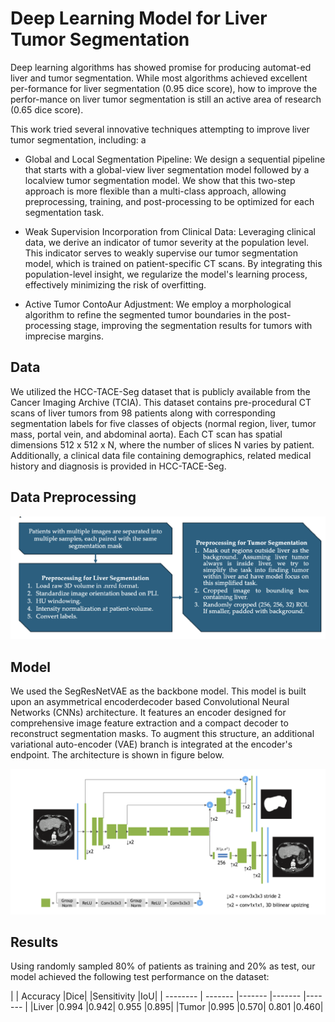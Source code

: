 # Deep Learning Model for Liver Tumor Segmentation

Deep learning algorithms has showed promise for producing automat-ed liver and tumor segmentation. While most algorithms achieved excellent per-formance for liver segmentation (0.95 dice score), how to improve the perfor-mance on liver tumor segmentation is still an active area of research (0.65 dice score). 

This work tried several innovative techniques attempting to improve liver tumor segmentation, including: a 

* Global and Local Segmentation Pipeline: We design a sequential pipeline that starts with a global-view liver segmentation model followed by a localview tumor segmentation model. We show that this two-step approach is more flexible than a multi-class approach, allowing preprocessing, training, and post-processing to be optimized for each segmentation task.

* Weak Supervision Incorporation from Clinical Data: Leveraging clinical data, we derive an indicator of tumor severity at the population level. This indicator serves to weakly supervise our tumor segmentation model, which is trained on patient-specific CT scans. By integrating this population-level insight, we regularize the model's learning process, effectively minimizing the risk of overfitting.

* Active Tumor ContoAur Adjustment: We employ a morphological algorithm to refine the segmented tumor boundaries in the post-processing stage, improving the segmentation results for tumors with imprecise margins.

## Data

We utilized the HCC-TACE-Seg dataset that is publicly available from the Cancer
Imaging Archive (TCIA). This dataset contains pre-procedural CT scans of liver tumors from 98 patients along with corresponding segmentation labels for five classes of objects (normal region, liver, tumor mass, portal vein, and abdominal aorta). Each CT scan has spatial dimensions 512 x 512 x N, where the number of slices N varies by patient. Additionally, a clinical data file containing demographics, related medical history and diagnosis is provided in HCC-TACE-Seg.

## Data Preprocessing
![alt text](preprocessing.png)

## Model

We used the SegResNetVAE as the backbone model. This model is built upon an asymmetrical encoderdecoder
based Convolutional Neural Networks (CNNs) architecture. It features an encoder designed for comprehensive image feature extraction and a compact decoder to reconstruct segmentation masks. To augment this structure, an additional variational auto-encoder (VAE) branch is integrated at the encoder's endpoint. The architecture is shown in figure below.

![alt text](segresnetvae.png)


## Results

Using randomly sampled 80% of patients as training and 20% as test, our model achieved the following test performance on the dataset: 

|         | Accuracy	|Dice|	|Sensitivity	|IoU|
| -------- | ------- |------- |------- |------- |
|Liver 	   |0.994  |0.942|	0.955	|0.895|
|Tumor	   |0.995	|0.570|	0.801	|0.460|


